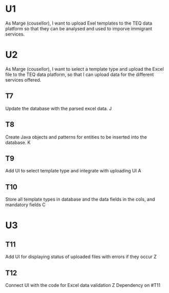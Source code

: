 # U1
As Marge (cousellor), I want to upload Exel templates to the TEQ data platform so that
they can be analysed and used to imporve immigrant services.

# U2
As Marge (cousellor), I want to select a template type and upload the Excel file to the TEQ data platform, so that I can
upload data for the different services offered.

## T7
Update the database with the parsed excel data. J

## T8
Create Java objects and patterns for entities to be inserted into the database. K

## T9
Add UI to select template type and integrate with uploading UI A

## T10
Store all template types in database and the data fields in the cols, and mandatory fields C

# U3
## T11
Add UI for displaying status of uploaded files with errors if they occur Z

## T12
Connect UI with the code for Excel data validation Z Dependency on #T11

